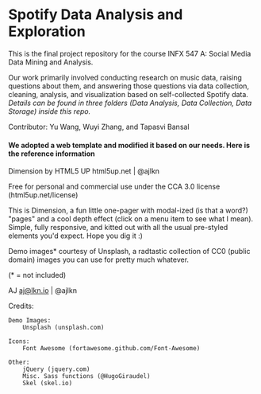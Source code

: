 # Spotify Data Analysis and Exploration

This is the final project repository for the course INFX 547 A: Social Media Data Mining and Analysis.

Our work primarily involved conducting research on music data, raising questions about them, and answering those questions via data collection, cleaning, analysis, and visualization based on self-collected Spotify data. *Details can be found in three folders (Data Analysis, Data Collection, Data Storage) inside this repo.*

Contributor: Yu Wang, Wuyi Zhang, and Tapasvi Bansal


#### We adopted a web template and modified it based on our needs. Here is the reference information

Dimension by HTML5 UP
html5up.net | @ajlkn

Free for personal and commercial use under the CCA 3.0 license (html5up.net/license)

This is Dimension, a fun little one-pager with modal-ized (is that a word?) "pages"
and a cool depth effect (click on a menu item to see what I mean). Simple, fully
responsive, and kitted out with all the usual pre-styled elements you'd expect.
Hope you dig it :)

Demo images* courtesy of Unsplash, a radtastic collection of CC0 (public domain) images
you can use for pretty much whatever.

(* = not included)

AJ
aj@lkn.io | @ajlkn


Credits:
    
    Demo Images:
        Unsplash (unsplash.com)

    Icons:
        Font Awesome (fortawesome.github.com/Font-Awesome)

    Other:
        jQuery (jquery.com)
        Misc. Sass functions (@HugoGiraudel)
        Skel (skel.io)
